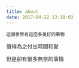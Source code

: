 ```yaml
---
title: about
date: 2017-04-22 13:18:03
---
```


<p style="font-size: 12px;">這個世界有這麼多美好的事物</p>

值得為之付出時間和愛

但是卻有很多無奈的事情
